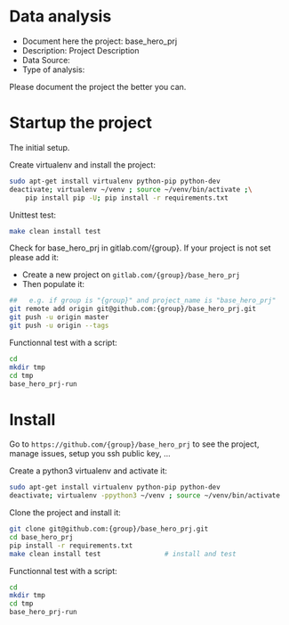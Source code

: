 # Data analysis
- Document here the project: base_hero_prj
- Description: Project Description
- Data Source:
- Type of analysis:

Please document the project the better you can.

# Startup the project

The initial setup.

Create virtualenv and install the project:
```bash
sudo apt-get install virtualenv python-pip python-dev
deactivate; virtualenv ~/venv ; source ~/venv/bin/activate ;\
    pip install pip -U; pip install -r requirements.txt
```

Unittest test:
```bash
make clean install test
```

Check for base_hero_prj in gitlab.com/{group}.
If your project is not set please add it:

- Create a new project on `gitlab.com/{group}/base_hero_prj`
- Then populate it:

```bash
##   e.g. if group is "{group}" and project_name is "base_hero_prj"
git remote add origin git@github.com:{group}/base_hero_prj.git
git push -u origin master
git push -u origin --tags
```

Functionnal test with a script:

```bash
cd
mkdir tmp
cd tmp
base_hero_prj-run
```

# Install

Go to `https://github.com/{group}/base_hero_prj` to see the project, manage issues,
setup you ssh public key, ...

Create a python3 virtualenv and activate it:

```bash
sudo apt-get install virtualenv python-pip python-dev
deactivate; virtualenv -ppython3 ~/venv ; source ~/venv/bin/activate
```

Clone the project and install it:

```bash
git clone git@github.com:{group}/base_hero_prj.git
cd base_hero_prj
pip install -r requirements.txt
make clean install test                # install and test
```
Functionnal test with a script:

```bash
cd
mkdir tmp
cd tmp
base_hero_prj-run
```
